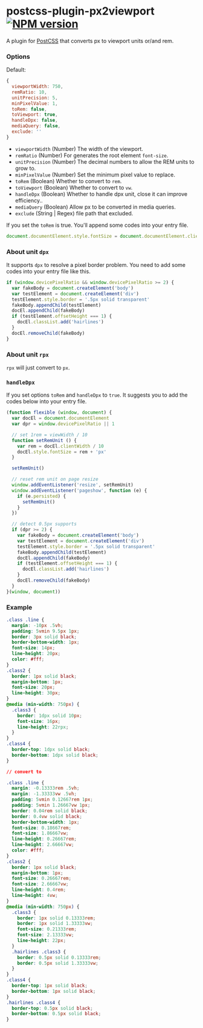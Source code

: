 # postcss-plugin-px2viewport [![NPM version](https://badge.fury.io/js/postcss-plugin-px2viewport.svg)](http://badge.fury.io/js/postcss-plugin-px2viewport)

A plugin for [PostCSS](https://github.com/ai/postcss)  that converts px to viewport units or/and rem.

### Options

Default:

```js
{
  viewportWidth: 750,
  remRatio: 10,
  unitPrecision: 5,
  minPixelValue: 1,
  toRem: false,
  toViewport: true,
  handleDpx: false,
  mediaQuery: false,
  exclude: ''
}
```

- `viewportWidth` (Number) The width of the viewport.
- `remRatio` (Number) For generates the root element `font-size`.
- `unitPrecision` (Number) The decimal numbers to allow the REM units to grow to.
- `minPixelValue` (Number) Set the minimum pixel value to replace.
- `toRem` (Boolean) Whether to convert to `rem`.
- `toViewport` (Boolean) Whether to convert to `vw`.
- `handleDpx` (Boolean) Whether to handle dpx unit, close it can improve efficiency..
- `mediaQuery` (Boolean) Allow px to be converted in media queries.
- `exclude` (String | Regex) file path that excluded.

If you set the `toRem` is true. You'll append some codes into your entry file.

```js
document.documentElement.style.fontSize = document.documentElement.clientWidth / 10 + 'px'
```

### About unit `dpx`

It supports `dpx` to resolve a pixel border problem. You need to add some codes into your entry file like this.

```js
if (window.devicePixelRatio && window.devicePixelRatio >= 2) {
  var fakeBody = document.createElement('body')
  var testElement = document.createElement('div')
  testElement.style.border = '.5px solid transparent'
  fakeBody.appendChild(testElement)
  docEl.appendChild(fakeBody)
  if (testElement.offsetHeight === 1) {
    docEl.classList.add('hairlines')
  }
  docEl.removeChild(fakeBody)
}
```

### About unit `rpx`

`rpx` will just convert to `px`.

### `handleDpx`

If you set options `toRem` and `handleDpx` to `true`. It suggests you to add the codes below into your entry file.

```js
(function flexible (window, document) {
  var docEl = document.documentElement
  var dpr = window.devicePixelRatio || 1

  // set 1rem = viewWidth / 10
  function setRemUnit () {
    var rem = docEl.clientWidth / 10
    docEl.style.fontSize = rem + 'px'
  }

  setRemUnit()

  // reset rem unit on page resize
  window.addEventListener('resize', setRemUnit)
  window.addEventListener('pageshow', function (e) {
    if (e.persisted) {
      setRemUnit()
    }
  })

  // detect 0.5px supports
  if (dpr >= 2) {
    var fakeBody = document.createElement('body')
    var testElement = document.createElement('div')
    testElement.style.border = '.5px solid transparent'
    fakeBody.appendChild(testElement)
    docEl.appendChild(fakeBody)
    if (testElement.offsetHeight === 1) {
      docEl.classList.add('hairlines')
    }
    docEl.removeChild(fakeBody)
  }
}(window, document))
```

### Example

```css
.class .line {
  margin: -10px .5vh;
  padding: 5vmin 9.5px 1px;
  border: 3px solid black;
  border-bottom-width: 1px;
  font-size: 14px;
  line-height: 20px;
  color: #fff;
}
.class2 {
  border: 1px solid black;
  margin-bottom: 1px;
  font-size: 20px;
  line-height: 30px;
}
@media (min-width: 750px) {
  .class3 {
    border: 1dpx solid 10px;
    font-size: 16px;
    line-height: 22rpx;
  }
}
.class4 {
  border-top: 1dpx solid black;
  border-bottom: 1dpx solid black;
}

// convert to

.class .line {
  margin: -0.13333rem .5vh;
  margin: -1.33333vw .5vh;
  padding: 5vmin 0.12667rem 1px;
  padding: 5vmin 1.26667vw 1px;
  border: 0.04rem solid black;
  border: 0.4vw solid black;
  border-bottom-width: 1px;
  font-size: 0.18667rem;
  font-size: 1.86667vw;
  line-height: 0.26667rem;
  line-height: 2.66667vw;
  color: #fff;
}
.class2 {
  border: 1px solid black;
  margin-bottom: 1px;
  font-size: 0.26667rem;
  font-size: 2.66667vw;
  line-height: 0.4rem;
  line-height: 4vw;
}
@media (min-width: 750px) {
  .class3 {
    border: 1px solid 0.13333rem;
    border: 1px solid 1.33333vw;
    font-size: 0.21333rem;
    font-size: 2.13333vw;
    line-height: 22px;
  }
  .hairlines .class3 {
    border: 0.5px solid 0.13333rem;
    border: 0.5px solid 1.33333vw;
  }
}
.class4 {
  border-top: 1px solid black;
  border-bottom: 1px solid black;
}
.hairlines .class4 {
  border-top: 0.5px solid black;
  border-bottom: 0.5px solid black;
}
```

